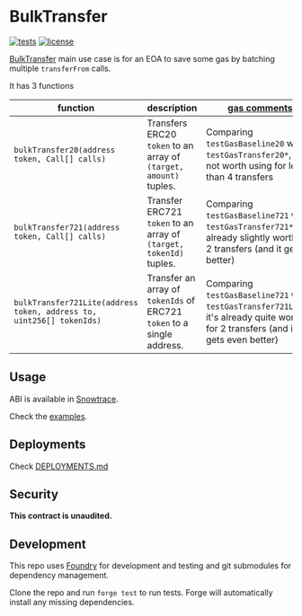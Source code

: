 # BulkTransfer

<a href="">![tests](https://github.com/fopina/bulktransfer-contract/actions/workflows/test.yml/badge.svg)</a>
<a href="">![license](https://img.shields.io/github/license/fopina/bulktransfer-contract)</a>

[BulkTransfer](./src/BulkTransfer.sol) main use case is for an EOA to save some gas by batching multiple `transferFrom` calls.

It has 3 functions

| function | description | [gas comments](.gas-snapshot) |
| -------- | ----------- | ------------ |
| `bulkTransfer20(address token, Call[] calls)` | Transfers ERC20 `token` to an array of `(target, amount)` tuples. | Comparing `testGasBaseline20` with `testGasTransfer20*`, it's not worth using for less than 4 transfers |
| `bulkTransfer721(address token, Call[] calls)` | Transfer ERC721 `token` to an array of `(target, tokenId)` tuples. | Comparing `testGasBaseline721` with `testGasTransfer721*`, it's already slightly worth for 2 transfers (and it gets better) |
| `bulkTransfer721Lite(address token, address to, uint256[] tokenIds)` | Transfer an array of `tokenIds` of ERC721 `token` to a single address. | Comparing `testGasBaseline721` with `testGasTransfer721Lite*`, it's already quite worth for 2 transfers (and it gets even better) |

## Usage

ABI is available in [Snowtrace](https://snowtrace.io/address/0xee5b5376d71d4af51bdc64ca353f51485fa8d6d5#code).

Check the [examples](examples).

## Deployments

Check [DEPLOYMENTS.md](DEPLOYMENTS.md)

## Security

**This contract is unaudited.**

## Development

This repo uses [Foundry]([https://github.com/gakonst/foundry](https://github.com/foundry-rs/foundry)) for development and testing
and git submodules for dependency management.

Clone the repo and run `forge test` to run tests.
Forge will automatically install any missing dependencies.
